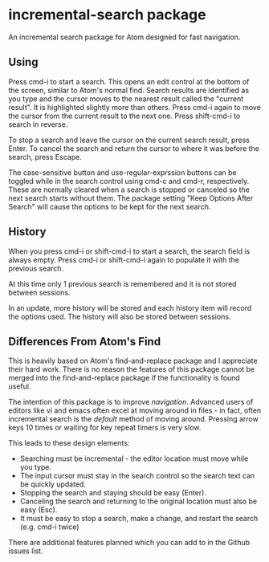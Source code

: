 # incremental-search package

An incremental search package for Atom designed for fast navigation.

## Using

Press cmd-i to start a search.  This opens an edit control at the bottom of the screen, similar
to Atom's normal find.  Search results are identified as you type and the cursor moves to the
nearest result called the "current result".  It is highlighted slightly more than others.
Press cmd-i again to move the cursor from the current result to the next one.  Press
shift-cmd-i to search in reverse.

To stop a search and leave the cursor on the current search result, press Enter.  To cancel
the search and return the cursor to where it was before the search, press Escape.

The case-sensitive button and use-regular-exprssion buttons can be toggled while in the
search control using cmd-c and cmd-r, respectively.  These are normally cleared when a
search is stopped or canceled so the next search starts without them.  The package setting
"Keep Options After Search" will cause the options to be kept for the next search.

## History

When you press cmd-i or shift-cmd-i to start a search, the search field is always empty.
Press cmd-i or shift-cmd-i again to populate it with the previous search.

At this time only 1 previous search is remembered and it is not stored between sessions.

In an update, more history will be stored and each history item will record the options used.
The history will also be stored between sessions.

## Differences From Atom's Find

This is heavily based on Atom's find-and-replace package and I appreciate their hard work.
There is no reason the features of this package cannot be merged into the find-and-replace
package if the functionality is found useful.

The intention of this package is to improve *navigation*.  Advanced users of editors like vi
and emacs often excel at moving around in files - in fact, often incremental search is the
 *default* method of moving around.  Pressing arrow keys 10 times or waiting for key repeat
timers is very slow.

This leads to these design elements:

* Searching must be incremental - the editor location must move while you type.
* The input cursor must stay in the search control so the search text can be quickly updated.
* Stopping the search and staying should be easy (Enter).
* Canceling the search and returning to the original location must also be easy (Esc).
* It must be easy to stop a search, make a change, and restart the search (e.g. cmd-i twice)

There are additional features planned which you can add to in the Github issues list.
